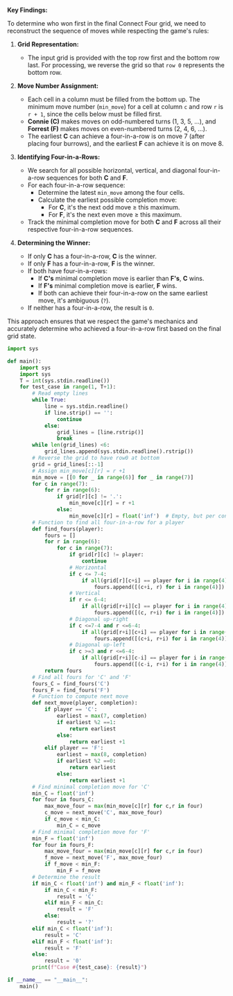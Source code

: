 **Key Findings:**

To determine who won first in the final Connect Four grid, we need to reconstruct the sequence of moves while respecting the game's rules:

1. **Grid Representation:**
   - The input grid is provided with the top row first and the bottom row last. For processing, we reverse the grid so that `row 0` represents the bottom row.

2. **Move Number Assignment:**
   - Each cell in a column must be filled from the bottom up. The minimum move number (`min_move`) for a cell at column `c` and row `r` is `r + 1`, since the cells below must be filled first.
   - **Connie (C)** makes moves on odd-numbered turns (1, 3, 5, ...), and **Forrest (F)** makes moves on even-numbered turns (2, 4, 6, ...).
   - The earliest **C** can achieve a four-in-a-row is on move 7 (after placing four burrows), and the earliest **F** can achieve it is on move 8.

3. **Identifying Four-in-a-Rows:**
   - We search for all possible horizontal, vertical, and diagonal four-in-a-row sequences for both **C** and **F**.
   - For each four-in-a-row sequence:
     - Determine the latest `min_move` among the four cells.
     - Calculate the earliest possible completion move:
       - For **C**, it's the next odd move ≥ this maximum.
       - For **F**, it's the next even move ≥ this maximum.
   - Track the minimal completion move for both **C** and **F** across all their respective four-in-a-row sequences.

4. **Determining the Winner:**
   - If only **C** has a four-in-a-row, **C** is the winner.
   - If only **F** has a four-in-a-row, **F** is the winner.
   - If both have four-in-a-rows:
     - If **C's** minimal completion move is earlier than **F's**, **C** wins.
     - If **F's** minimal completion move is earlier, **F** wins.
     - If both can achieve their four-in-a-row on the same earliest move, it's ambiguous (`?`).
   - If neither has a four-in-a-row, the result is `0`.

This approach ensures that we respect the game's mechanics and accurately determine who achieved a four-in-a-row first based on the final grid state.

```python
import sys

def main():
    import sys
    import sys
    T = int(sys.stdin.readline())
    for test_case in range(1, T+1):
        # Read empty lines
        while True:
            line = sys.stdin.readline()
            if line.strip() == '':
                continue
            else:
                grid_lines = [line.rstrip()]
                break
        while len(grid_lines) <6:
            grid_lines.append(sys.stdin.readline().rstrip())
        # Reverse the grid to have row0 at bottom
        grid = grid_lines[::-1]
        # Assign min_move[c][r] = r +1
        min_move = [[0 for _ in range(6)] for _ in range(7)]
        for c in range(7):
            for r in range(6):
                if grid[r][c] != '.':
                    min_move[c][r] = r +1
                else:
                    min_move[c][r] = float('inf')  # Empty, but per constraints, grid is full
        # Function to find all four-in-a-row for a player
        def find_fours(player):
            fours = []
            for r in range(6):
                for c in range(7):
                    if grid[r][c] != player:
                        continue
                    # Horizontal
                    if c <= 7-4:
                        if all(grid[r][c+i] == player for i in range(4)):
                            fours.append([(c+i, r) for i in range(4)])
                    # Vertical
                    if r <= 6-4:
                        if all(grid[r+i][c] == player for i in range(4)):
                            fours.append([(c, r+i) for i in range(4)])
                    # Diagonal up-right
                    if c <=7-4 and r <=6-4:
                        if all(grid[r+i][c+i] == player for i in range(4)):
                            fours.append([(c+i, r+i) for i in range(4)])
                    # Diagonal up-left
                    if c >=3 and r <=6-4:
                        if all(grid[r+i][c-i] == player for i in range(4)):
                            fours.append([(c-i, r+i) for i in range(4)])
            return fours
        # Find all fours for 'C' and 'F'
        fours_C = find_fours('C')
        fours_F = find_fours('F')
        # Function to compute next move
        def next_move(player, completion):
            if player == 'C':
                earliest = max(7, completion)
                if earliest %2 ==1:
                    return earliest
                else:
                    return earliest +1
            elif player == 'F':
                earliest = max(8, completion)
                if earliest %2 ==0:
                    return earliest
                else:
                    return earliest +1
        # Find minimal completion move for 'C'
        min_C = float('inf')
        for four in fours_C:
            max_move_four = max(min_move[c][r] for c,r in four)
            c_move = next_move('C', max_move_four)
            if c_move < min_C:
                min_C = c_move
        # Find minimal completion move for 'F'
        min_F = float('inf')
        for four in fours_F:
            max_move_four = max(min_move[c][r] for c,r in four)
            f_move = next_move('F', max_move_four)
            if f_move < min_F:
                min_F = f_move
        # Determine the result
        if min_C < float('inf') and min_F < float('inf'):
            if min_C < min_F:
                result = 'C'
            elif min_F < min_C:
                result = 'F'
            else:
                result = '?'
        elif min_C < float('inf'):
            result = 'C'
        elif min_F < float('inf'):
            result = 'F'
        else:
            result = '0'
        print(f"Case #{test_case}: {result}")

if __name__ == "__main__":
    main()
```